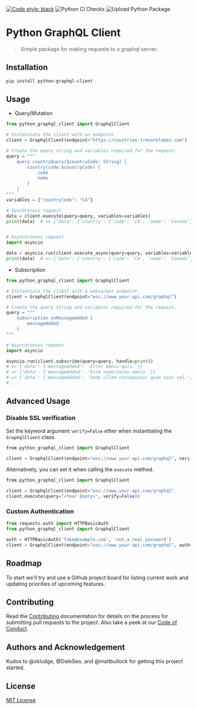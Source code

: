 [![Code style: black](https://img.shields.io/badge/code%20style-black-000000.svg)](https://github.com/psf/black)
![Python CI Checks](https://github.com/prodigyeducation/python-graphql-client/workflows/Python%20CI%20Checks/badge.svg)
![Upload Python Package](https://github.com/prodigyeducation/python-graphql-client/workflows/Upload%20Python%20Package/badge.svg)

# Python GraphQL Client

> Simple package for making requests to a graphql server.

<!-- Badges here. -->

## Installation

```bash
pip install python-graphql-client
```

## Usage

- Query/Mutation

```python
from python_graphql_client import GraphqlClient

# Instantiate the client with an endpoint.
client = GraphqlClient(endpoint="https://countries.trevorblades.com")

# Create the query string and variables required for the request.
query = """
    query countryQuery($countryCode: String) {
        country(code:$countryCode) {
            code
            name
        }
    }
"""
variables = {"countryCode": "CA"}

# Synchronous request
data = client.execute(query=query, variables=variables)
print(data)  # => {'data': {'country': {'code': 'CA', 'name': 'Canada'}}}


# Asynchronous request
import asyncio

data = asyncio.run(client.execute_async(query=query, variables=variables))
print(data)  # => {'data': {'country': {'code': 'CA', 'name': 'Canada'}}}
```

- Subscription

```python
from python_graphql_client import GraphqlClient

# Instantiate the client with a websocket endpoint.
client = GraphqlClient(endpoint="wss://www.your-api.com/graphql")

# Create the query string and variables required for the request.
query = """
    subscription onMessageAdded {
        messageAdded
    }
"""

# Asynchronous request
import asyncio

asyncio.run(client.subscribe(query=query, handle=print))
# => {'data': {'messageAdded': 'Error omnis quis.'}}
# => {'data': {'messageAdded': 'Enim asperiores omnis.'}}
# => {'data': {'messageAdded': 'Unde ullam consequatur quam eius vel.'}}
# ...
```

## Advanced Usage

### Disable SSL verification

Set the keyword argument `verify=False` ether when instantiating the `GraphqlClient` class.

```py
from python_graphql_client import GraphqlClient

client = GraphqlClient(endpoint="wss://www.your-api.com/graphql", verify=False)
```

Alternatively, you can set it when calling the `execute` method.

```py
from python_graphql_client import GraphqlClient

client = GraphqlClient(endpoint="wss://www.your-api.com/graphql"
client.execute(query="<Your Query>", verify=False))
```

### Custom Authentication

```py
from requests.auth import HTTPBasicAuth
from python_graphql_client import GraphqlClient

auth = HTTPBasicAuth('fake@example.com', 'not_a_real_password')
client = GraphqlClient(endpoint="wss://www.your-api.com/graphql", auth=auth)
```

## Roadmap

To start we'll try and use a Github project board for listing current work and updating priorities of upcoming features.

## Contributing

Read the [Contributing](docs/CONTRIBUTING.md) documentation for details on the process for submitting pull requests to the project. Also take a peek at our [Code of Conduct](docs/CODE_OF_CONDUCT.md).

## Authors and Acknowledgement

Kudos to @xkludge, @DaleSeo, and @mattbullock for getting this project started.

## License

[MIT License](LICENSE)
